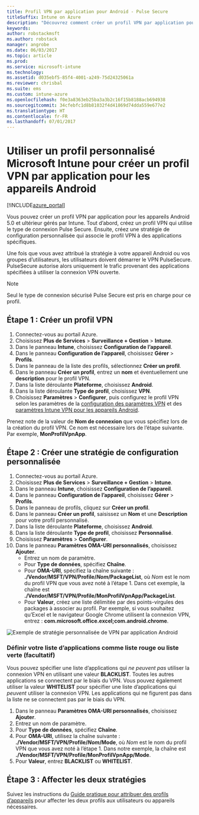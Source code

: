 ```yaml
---
title: Profil VPN par application pour Android - Pulse Secure
titleSuffix: Intune on Azure
description: "Découvrez comment créer un profil VPN par application pour les appareils Android gérés par Intune."
keywords: 
author: robstackmsft
ms.author: robstack
manager: angrobe
ms.date: 06/03/2017
ms.topic: article
ms.prod: 
ms.service: microsoft-intune
ms.technology: 
ms.assetid: d035ebf5-85f4-4001-a249-75d24325061a
ms.reviewer: chrisbal
ms.suite: ems
ms.custom: intune-azure
ms.openlocfilehash: f0e3a8363eb25ba3a3b2c16f15b8188acb694938
ms.sourcegitcommit: 34cfebfc1d8b81032f4d41869d74dda559e677e2
ms.translationtype: HT
ms.contentlocale: fr-FR
ms.lasthandoff: 07/01/2017
---
```

# <a name="use-a-microsoft-intune-custom-profile-to-create-a-per-app-vpn-profile-for-android-devices"></a>Utiliser un profil personnalisé Microsoft Intune pour créer un profil VPN par application pour les appareils Android

[!INCLUDE[azure_portal](./includes/azure_portal.md)]

Vous pouvez créer un profil VPN par application pour les appareils Android 5.0 et ultérieur gérés par Intune. Tout d’abord, créez un profil VPN qui utilise le type de connexion Pulse Secure. Ensuite, créez une stratégie de configuration personnalisée qui associe le profil VPN à des applications spécifiques.

Une fois que vous avez attribué la stratégie à votre appareil Android ou vos groupes d’utilisateurs, les utilisateurs doivent démarrer le VPN PulseSecure. PulseSecure autorise alors uniquement le trafic provenant des applications spécifiées à utiliser la connexion VPN ouverte.

> [!NOTE]
>
> Seul le type de connexion sécurisé Pulse Secure est pris en charge pour ce profil.


## <a name="step-1-create-a-vpn-profile"></a>Étape 1 : Créer un profil VPN


1. Connectez-vous au portail Azure.
2. Choisissez **Plus de Services** > **Surveillance + Gestion** > **Intune**.
3. Dans le panneau **Intune**, choisissez **Configuration de l’appareil**.
2. Dans le panneau **Configuration de l’appareil**, choisissez **Gérer** > **Profils**.
2. Dans le panneau de la liste des profils, sélectionnez **Créer un profil**.
3. Dans le panneau **Créer un profil**, entrez un **nom** et éventuellement une **description** pour le profil VPN.
4. Dans la liste déroulante **Plateforme**, choisissez **Android**.
5. Dans la liste déroulante **Type de profil**, choisissez **VPN**.
3. Choisissez **Paramètres** > **Configurer**, puis configurez le profil VPN selon les paramètres de la [configuration des paramètres VPN](vpn-settings-configure.md) et des [paramètres Intune VPN pour les appareils Android](vpn-settings-android.md).

Prenez note de la valeur de **Nom de connexion** que vous spécifiez lors de la création du profil VPN. Ce nom est nécessaire lors de l’étape suivante. Par exemple, **MonProfilVpnApp**.

## <a name="step-2-create-a-custom-configuration-policy"></a>Étape 2 : Créer une stratégie de configuration personnalisée

1. Connectez-vous au portail Azure.
2. Choisissez **Plus de Services** > **Surveillance + Gestion** > **Intune**.
3. Dans le panneau **Intune**, choisissez **Configuration de l’appareil**.
2. Dans le panneau **Configuration de l’appareil**, choisissez **Gérer** > **Profils**.
3. Dans le panneau de profils, cliquez sur **Créer un profil**.
4. Dans le panneau **Créer un profil**, saisissez un **Nom** et une **Description** pour votre profil personnalisé.
5. Dans la liste déroulante **Plateforme**, choisissez **Android**.
6. Dans la liste déroulante **Type de profil**, choisissez **Personnalisé**.
7. Choisissez **Paramètres** > **Configurer**.
3. Dans le panneau **Paramètres OMA-URI personnalisés**, choisissez **Ajouter**.
    - Entrez un nom de paramètre.
    - Pour **Type de données**, spécifiez **Chaîne**.
    - Pour **OMA-URI**, spécifiez la chaîne suivante : **./Vendor/MSFT/VPN/Profile/*Nom*/PackageList**, où *Nom* est le nom du profil VPN que vous avez noté à l’étape 1. Dans cet exemple, la chaîne est **./Vendor/MSFT/VPN/Profile/MonProfilVpnApp/PackageList**.
    - Pour **Valeur**, créez une liste délimitée par des points-virgules des packages à associer au profil. Par exemple, si vous souhaitez qu’Excel et le navigateur Google Chrome utilisent la connexion VPN, entrez : **com.microsoft.office.excel;com.android.chrome**.

![Exemple de stratégie personnalisée de VPN par application Android](./media/android_per_app_vpn_oma_uri.png)

### <a name="set-your-app-list-to-blacklist-or-whitelist-optional"></a>Définir votre liste d’applications comme liste rouge ou liste verte (facultatif)
  Vous pouvez spécifier une liste d’applications qui *ne peuvent pas* utiliser la connexion VPN en utilisant une valeur **BLACKLIST**. Toutes les autres applications se connectent par le biais du VPN.
Vous pouvez également utiliser la valeur **WHITELIST** pour spécifier une liste d’applications qui *peuvent* utiliser la connexion VPN. Les applications qui ne figurent pas dans la liste ne se connectent pas par le biais du VPN.
  1.    Dans le panneau **Paramètres OMA-URI personnalisés**, choisissez **Ajouter**.
  2.    Entrez un nom de paramètre.
  3.    Pour **Type de données**, spécifiez **Chaîne**.
  4.    Pour **OMA-URI**, utilisez la chaîne suivante : **./Vendor/MSFT/VPN/Profile/*Nom*/Mode**, où *Nom* est le nom du profil VPN que vous avez noté à l’étape 1. Dans notre exemple, la chaîne est **./Vendor/MSFT/VPN/Profile/MonProfilVpnApp/Mode**.
  5.    Pour **Valeur**, entrez **BLACKLIST** ou **WHITELIST**.



## <a name="step-3-assign-both-policies"></a>Étape 3 : Affecter les deux stratégies

Suivez les instructions du [Guide pratique pour attribuer des profils d’appareils](device-profile-assign.md) pour affecter les deux profils aux utilisateurs ou appareils nécessaires.
